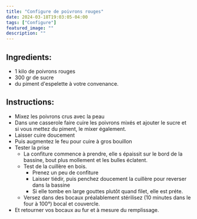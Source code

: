 ```yaml
---
title: "Configure de poivrons rouges"
date: 2024-03-18T19:03:05-04:00
tags: ["Configure"]
featured_image: ""
description: ""
---
```


## Ingredients:

- 1 kilo de poivrons rouges
- 300 gr de sucre
- du piment d'espelette à votre convenance.

## Instructions:

- Mixez les poivrons crus avec la peau
- Dans une casserole faire cuire les poivrons mixés et ajouter le sucre et si vous mettez du piment, le mixer également.
- Laisser cuire doucement
- Puis augmentez le feu pour cuire à gros bouillon
- Tester la prise
    - La confiture commence à prendre, elle s épaissit sur le bord de la bassine, bout plus mollement et les bulles éclatent.
    - Test de la cuillère en bois.
        - Prenez un peu de confiture
        - Laisser tiédir, puis penchez doucement la cuillère pour reverser dans la bassine
        - Si elle tombe en large gouttes plutôt quand filet, elle est préte.
    - Versez dans des bocaux préalablement stérilisez (10 minutes dans le four à 100°) bocal et couvercle.
- Et retourner vos bocaux au fur et à mesure du remplissage.
